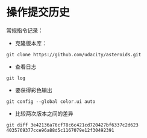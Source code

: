 # 操作提交历史
常规指令记录：
* 克隆版本库：
```git
git clone https://github.com/udacity/asteroids.git
```
* 查看日志
```git
git log
```
* 要获得彩色输出
```git
git config --global color.ui auto
```
* 比较两次版本之间的差异
```git
git diff 3e42136a76cf78c6c421cd720427bf6337c2d623 4035769377cce96a88d5c1167079e12f30492391
```